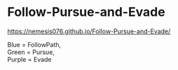 # Follow-Pursue-and-Evade
https://nemesis076.github.io/Follow-Pursue-and-Evade/

Blue = FollowPath,  
Green = Pursue,   
Purple = Evade
